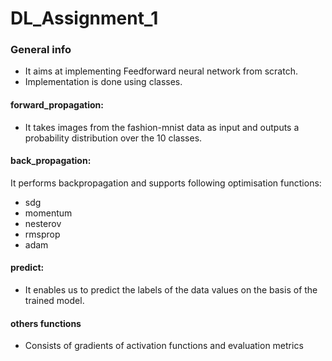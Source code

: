 # DL_Assignment_1

### General info
* It aims at implementing Feedforward neural network from scratch.
* Implementation is done using classes.

#### forward_propagation:
* It takes images from the fashion-mnist data as input and outputs a probability distribution over the 10 classes.
#### back_propagation:
It performs backpropagation and supports following optimisation functions:
* sdg
* momentum
* nesterov
* rmsprop
* adam
#### predict:
* It enables us to predict the labels of the data values on the basis of the trained model. 
#### others functions
* Consists of gradients of activation functions and evaluation metrics

